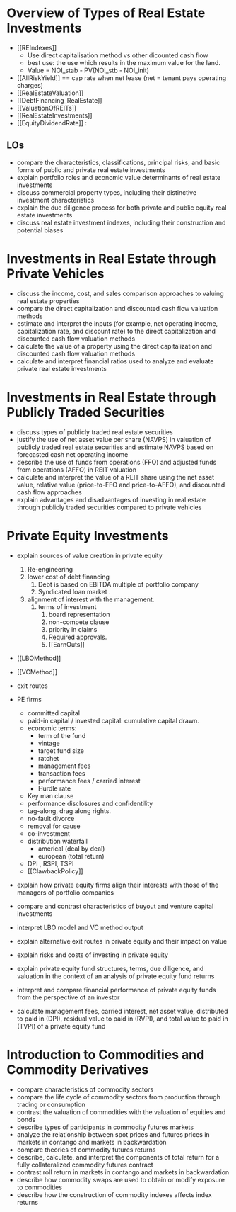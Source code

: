 
# Overview of Types of Real Estate Investments
- [[REIndexes]] 
	- Use direct capitalisation method vs other dicounted cash flow
	- best use: the use which results in the maximum value for the land. 
	- Value = NOI_stab - PV(NOI_stb - NOI_init)
- [[AllRiskYield]] == cap rate when net lease (net = tenant pays operating charges)
- [[RealEstateValuation]] 
- [[DebtFinancing_RealEstate]] 
- [[ValuationOfREITs]] 
- [[RealEstateInvestments]] 
- [[EquityDividendRate]] : 
## LOs
- compare the characteristics, classifications, principal risks, and basic forms of public and private real estate investments
- explain portfolio roles and economic value determinants of real estate investments
- discuss commercial property types, including their distinctive investment characteristics
- explain the due diligence process for both private and public equity real estate investments
- discuss real estate investment indexes, including their construction and potential biases

# Investments in Real Estate through Private Vehicles 
- discuss the income, cost, and sales comparison approaches to valuing real estate properties
- compare the direct capitalization and discounted cash flow valuation methods
- estimate and interpret the inputs (for example, net operating income, capitalization rate, and discount rate) to the direct capitalization and discounted cash flow valuation methods
- calculate the value of a property using the direct capitalization and discounted cash flow valuation methods
- calculate and interpret financial ratios used to analyze and evaluate private real estate investments
# Investments in Real Estate through Publicly Traded Securities 
- discuss types of publicly traded real estate securities
- justify the use of net asset value per share (NAVPS) in valuation of publicly traded real estate securities and estimate NAVPS based on forecasted cash net operating income
- describe the use of funds from operations (FFO) and adjusted funds from operations (AFFO) in REIT valuation
- calculate and interpret the value of a REIT share using the net asset value, relative value (price-to-FFO and price-to-AFFO), and discounted cash flow approaches
- explain advantages and disadvantages of investing in real estate through publicly traded securities compared to private vehicles

# Private Equity Investments 
- explain sources of value creation in private equity
	1. Re-engineering
	2. lower cost of debt financing 
		1. Debt is based on EBITDA multiple of portfolio company
		2. Syndicated loan market .
	3. alignment of interest with the management. 
		1. terms of investment 
			1. board representation 
			2. non-compete clause 
			3. priority in claims 
			4. Required approvals. 
			5. [[EarnOuts]]
- [[LBOMethod]]
- [[VCMethod]]
- exit routes 
- PE firms 
	- committed capital 
	- paid-in capital / invested capital: cumulative capital drawn. 
	- economic terms: 
		- term of the fund 
		- vintage
		- target fund size 
		- ratchet 
		- management fees 
		- transaction fees 
		- performance fees / carried interest 
		- Hurdle rate 
	- Key man clause 
	- performance disclosures and confidentility 
	- tag-along, drag along rights. 
	- no-fault divorce 
	- removal for cause 
	- co-investment 
	- distribution waterfall 
		- americal (deal by deal)
		- european (total return)
	- DPI , RSPI, TSPI 
	- [[ClawbackPolicy]] 


- explain how private equity firms align their interests with those of the managers of portfolio companies
- compare and contrast characteristics of buyout and venture capital investments
- interpret LBO model and VC method output
- explain alternative exit routes in private equity and their impact on value
- explain risks and costs of investing in private equity
- explain private equity fund structures, terms, due diligence, and valuation in the context of an analysis of private equity fund returns
- interpret and compare financial performance of private equity funds from the perspective of an investor
- calculate management fees, carried interest, net asset value, distributed to paid in (DPI), residual value to paid in (RVPI), and total value to paid in (TVPI) of a private equity fund

# Introduction to Commodities and Commodity Derivatives 
- compare characteristics of commodity sectors
- compare the life cycle of commodity sectors from production through trading or consumption
- contrast the valuation of commodities with the valuation of equities and bonds
- describe types of participants in commodity futures markets
- analyze the relationship between spot prices and futures prices in markets in contango and markets in backwardation
- compare theories of commodity futures returns
- describe, calculate, and interpret the components of total return for a fully collateralized commodity futures contract
- contrast roll return in markets in contango and markets in backwardation
- describe how commodity swaps are used to obtain or modify exposure to commodities
- describe how the construction of commodity indexes affects index returns